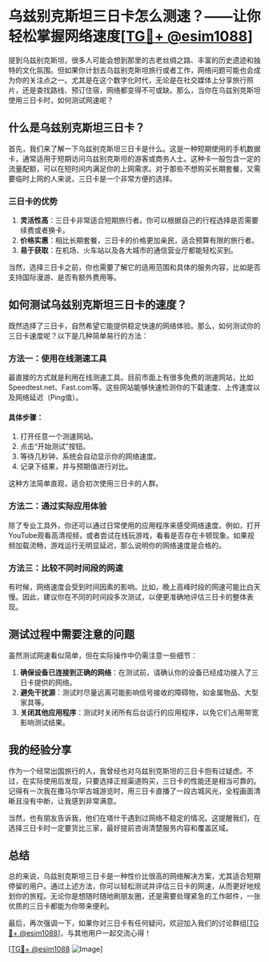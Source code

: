 # 乌兹别克斯坦三日卡怎么测速？——让你轻松掌握网络速度[[TG💪+ @esim1088](https://t.me/s/esim1088)]

提到乌兹别克斯坦，很多人可能会想到那里的古老丝绸之路、丰富的历史遗迹和独特的文化氛围。但如果你计划去乌兹别克斯坦旅行或者工作，网络问题可能也会成为你的关注点之一。尤其是在这个数字化时代，无论是在社交媒体上分享旅行照片，还是查找路线、预订住宿，网络都变得不可或缺。那么，当你在乌兹别克斯坦使用三日卡时，如何测试网速呢？

## 什么是乌兹别克斯坦三日卡？

首先，我们来了解一下乌兹别克斯坦三日卡是什么。这是一种短期使用的手机数据卡，通常适用于短期访问乌兹别克斯坦的游客或商务人士。这种卡一般包含一定的流量配额，可以在短时间内满足你的上网需求。对于那些不想购买长期套餐，又需要临时上网的人来说，三日卡是一个非常方便的选择。

### 三日卡的优势

1. **灵活性高**：三日卡非常适合短期旅行者。你可以根据自己的行程选择是否需要续费或者换卡。
2. **价格实惠**：相比长期套餐，三日卡的价格更加亲民，适合预算有限的旅行者。
3. **易于获取**：在机场、火车站以及各大城市的通信营业厅都能轻松买到。

当然，选择三日卡之前，你也需要了解它的适用范围和具体的服务内容，比如是否支持国际漫游、是否有额外费用等。

## 如何测试乌兹别克斯坦三日卡的速度？

既然选择了三日卡，自然希望它能提供稳定快速的网络体验。那么，如何测试你的三日卡速度呢？以下是几种简单易行的方法：

### 方法一：使用在线测速工具

最直接的方式就是利用在线测速工具。目前市面上有很多免费的测速网站，比如Speedtest.net、Fast.com等。这些网站能够快速检测你的下载速度、上传速度以及网络延迟（Ping值）。

#### 具体步骤：
1. 打开任意一个测速网站。
2. 点击“开始测试”按钮。
3. 等待几秒钟，系统会自动显示你的网络速度。
4. 记录下结果，并与预期值进行对比。

这种方法简单直观，适合初次使用三日卡的人群。

### 方法二：通过实际应用体验

除了专业工具外，你还可以通过日常使用的应用程序来感受网络速度。例如，打开YouTube观看高清视频，或者尝试在线玩游戏，看看是否存在卡顿现象。如果视频加载流畅，游戏运行无明显延迟，那么说明你的网络速度是合格的。

### 方法三：比较不同时间段的网速

有时候，网络速度会受到时间因素的影响。比如，晚上高峰时段的网速可能比白天慢。因此，建议你在不同的时间段多次测试，以便更准确地评估三日卡的整体表现。

## 测试过程中需要注意的问题

虽然测试网速看似简单，但在实际操作中仍需注意一些细节：

1. **确保设备已连接到正确的网络**：在测试前，请确认你的设备已经成功接入了三日卡提供的网络。
2. **避免干扰源**：测试时尽量远离可能影响信号接收的障碍物，如金属物品、大型家具等。
3. **关闭其他应用程序**：测试时关闭所有后台运行的应用程序，以免它们占用带宽影响测试结果。

## 我的经验分享

作为一个经常出国旅行的人，我曾经也对乌兹别克斯坦的三日卡抱有过疑虑。不过，在实际使用后发现，只要选择正规渠道购买，三日卡的性能还是相当可靠的。记得有一次我在撒马尔罕古城游览时，用三日卡直播了一段古城风光，全程画面清晰且没有中断，让我感到非常满意。

当然，也有朋友告诉我，他们在塔什干遇到过网络不稳定的情况。这提醒我们，在选择三日卡时一定要货比三家，最好提前咨询清楚服务内容和覆盖区域。

## 总结

总的来说，乌兹别克斯坦三日卡是一种性价比很高的网络解决方案，尤其适合短期停留的用户。通过上述方法，你可以轻松测试并评估三日卡的网速，从而更好地规划你的旅程。无论你是想随时随地刷朋友圈，还是需要处理紧急的工作邮件，一张优质的三日卡都能为你带来便利。

最后，再次强调一下，如果你对三日卡有任何疑问，欢迎加入我们的讨论群组[[TG💪+ @esim1088](https://t.me/s/esim1088)]，与其他用户一起交流心得！

[[TG💪+ @esim1088](https://t.me/s/esim1088) ![Image](https://i.postimg.cc/4NQfJmqS/Snipaste-2025-05-13-00-14-12.png)]
